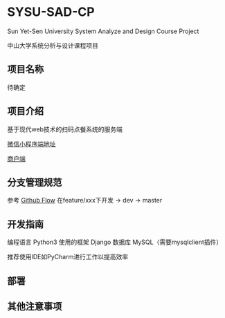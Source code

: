 # SYSU-SAD-CP

Sun Yet-Sen University System Analyze and Design Course Project

中山大学系统分析与设计课程项目
## 项目名称

待确定

## 项目介绍
基于现代web技术的扫码点餐系统的服务端

[微信小程序端地址](github.com)

[商户端](github.com)

## 分支管理规范
参考 [Github Flow](https://guides.github.com/introduction/flow/)
在feature/xxx下开发 -> dev -> master

## 开发指南
编程语言 Python3
使用的框架 Django
数据库 MySQL（需要mysqlclient插件）

推荐使用IDE如PyCharm进行工作以提高效率

## 部署

## 其他注意事项
